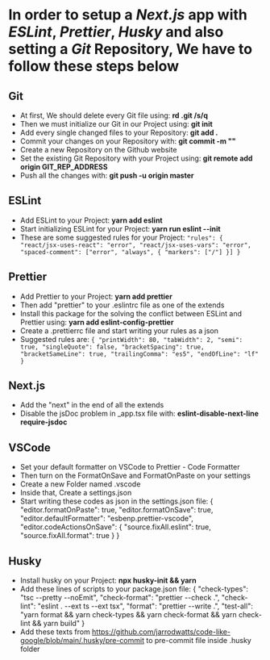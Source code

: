 # In order to setup a _Next.js_ app with _ESLint_, _Prettier_, _Husky_ and also setting a _Git_ Repository, We have to follow these steps below

## Git

- At first, We should delete every Git file using: **rd .git /s/q**
- Then we must initialize our Git in our Project using: **git init**
- Add every single changed files to your Repository: **git add .**
- Commit your changes on your Repository with: **git commit -m ""**
- Create a new Repository on the Github website
- Set the existing Git Repository with your Project using: **git remote add origin GIT_REP_ADDRESS**
- Push all the changes with: **git push -u origin master**

## ESLint

- Add ESLint to your Project: **yarn add eslint**
- Start initializing ESLint for your Project: **yarn run eslint --init**
- These are some suggested rules for your Project:
  `"rules": { "react/jsx-uses-react": "error", "react/jsx-uses-vars": "error", "spaced-comment": ["error", "always", { "markers": ["/"] }] }`

## Prettier

- Add Prettier to your Project: **yarn add prettier**
- Then add "prettier" to your .eslintrc file as one of the extends
- Install this package for the solving the conflict between ESLint and Prettier using: **yarn add eslint-config-prettier**
- Create a .prettierrc file and start writing your rules as a json
- Suggested rules are:
  `{ "printWidth": 80, "tabWidth": 2, "semi": true, "singleQuote": false, "bracketSpacing": true, "bracketSameLine": true, "trailingComma": "es5", "endOfLine": "lf" }`

## Next.js

- Add the "next" in the end of all the extends
- Disable the jsDoc problem in \_app.tsx file with: **eslint-disable-next-line require-jsdoc**

## VSCode

- Set your default formatter on VSCode to Prettier - Code Formatter
- Then turn on the FormatOnSave and FormatOnPaste on your settings
- Create a new Folder named .vscode
- Inside that, Create a settings.json
- Start writing these codes as json in the settings.json file:
  {
  "editor.formatOnPaste": true,
  "editor.formatOnSave": true,
  "editor.defaultFormatter": "esbenp.prettier-vscode",
  "editor.codeActionsOnSave": {
  "source.fixAll.eslint": true,
  "source.fixAll.format": true
  }
  }

## Husky

- Install husky on your Project: **npx husky-init && yarn**
- Add these lines of scripts to your package.json file:
  {
  "check-types": "tsc --pretty --noEmit",
  "check-format": "prettier --check .",
  "check-lint": "eslint . --ext ts --ext tsx",
  "format": "prettier --write .",
  "test-all": "yarn format && yarn check-types && yarn check-format && yarn check-lint && yarn build"
  }
- Add these texts from https://github.com/jarrodwatts/code-like-google/blob/main/.husky/pre-commit to pre-commit file inside .husky folder
